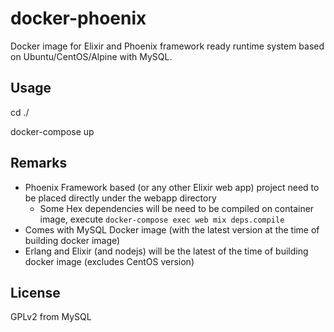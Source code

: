 # docker-phoenix
Docker image for Elixir and Phoenix framework ready runtime system based on Ubuntu/CentOS/Alpine with MySQL.

## Usage
cd ./

docker-compose up

## Remarks
 - Phoenix Framework based (or any other Elixir web app) project need to be placed directly under the webapp directory
   - Some Hex dependencies will be need to be compiled on container image, execute `docker-compose exec web mix deps.compile`
 - Comes with MySQL Docker image (with the latest version at the time of building docker image)
 - Erlang and Elixir (and nodejs) will be the latest of the time of building docker image (excludes CentOS version)

## License
GPLv2 from MySQL
